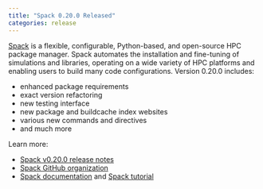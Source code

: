 ```yaml
---
title: "Spack 0.20.0 Released"
categories: release
---
```


[Spack](https://github.com/spack) is a flexible, configurable, Python-based, and open-source HPC package manager. Spack automates the installation and fine-tuning of simulations and libraries, operating on a wide variety of HPC platforms and enabling users to build many code configurations. Version 0.20.0 includes:

- enhanced package requirements
- exact version refactoring
- new testing interface
- new package and buildcache index websites
- various new commands and directives
- and much more

Learn more:

- [Spack v0.20.0 release notes](https://github.com/spack/spack/releases/tag/v0.20.0)
- [Spack GitHub organization](https://github.com/spack)
- [Spack documentation](https://spack.readthedocs.io/en/latest/) and [Spack tutorial](https://spack-tutorial.readthedocs.io/en/latest/)
